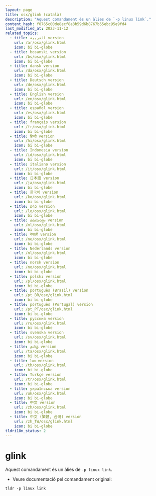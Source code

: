 ```yaml
---
layout: page
title: osx/glink (català)
description: "Aquest comandament és un àlies de `-p linux link`."
content_hash: f0765c00de8ecf8a3b59d6b8767b55ebc95e9fd4
last_modified_at: 2023-11-12
related_topics:
  - title: العربية version
    url: /ar/osx/glink.html
    icon: bi bi-globe
  - title: bosanski version
    url: /bs/osx/glink.html
    icon: bi bi-globe
  - title: dansk version
    url: /da/osx/glink.html
    icon: bi bi-globe
  - title: Deutsch version
    url: /de/osx/glink.html
    icon: bi bi-globe
  - title: English version
    url: /en/osx/glink.html
    icon: bi bi-globe
  - title: español version
    url: /es/osx/glink.html
    icon: bi bi-globe
  - title: français version
    url: /fr/osx/glink.html
    icon: bi bi-globe
  - title: हिन्दी version
    url: /hi/osx/glink.html
    icon: bi bi-globe
  - title: Indonesia version
    url: /id/osx/glink.html
    icon: bi bi-globe
  - title: italiano version
    url: /it/osx/glink.html
    icon: bi bi-globe
  - title: 日本語 version
    url: /ja/osx/glink.html
    icon: bi bi-globe
  - title: 한국어 version
    url: /ko/osx/glink.html
    icon: bi bi-globe
  - title: ລາວ version
    url: /lo/osx/glink.html
    icon: bi bi-globe
  - title: മലയാളം version
    url: /ml/osx/glink.html
    icon: bi bi-globe
  - title: नेपाली version
    url: /ne/osx/glink.html
    icon: bi bi-globe
  - title: Nederlands version
    url: /nl/osx/glink.html
    icon: bi bi-globe
  - title: norsk version
    url: /no/osx/glink.html
    icon: bi bi-globe
  - title: polski version
    url: /pl/osx/glink.html
    icon: bi bi-globe
  - title: português (Brasil) version
    url: /pt_BR/osx/glink.html
    icon: bi bi-globe
  - title: português (Portugal) version
    url: /pt_PT/osx/glink.html
    icon: bi bi-globe
  - title: русский version
    url: /ru/osx/glink.html
    icon: bi bi-globe
  - title: svenska version
    url: /sv/osx/glink.html
    icon: bi bi-globe
  - title: தமிழ் version
    url: /ta/osx/glink.html
    icon: bi bi-globe
  - title: ไทย version
    url: /th/osx/glink.html
    icon: bi bi-globe
  - title: Türkçe version
    url: /tr/osx/glink.html
    icon: bi bi-globe
  - title: українська version
    url: /uk/osx/glink.html
    icon: bi bi-globe
  - title: 中文 version
    url: /zh/osx/glink.html
    icon: bi bi-globe
  - title: 中文 (繁體, 台灣) version
    url: /zh_TW/osx/glink.html
    icon: bi bi-globe
tldri18n_status: 2
---
```

# glink

Aquest comandament és un àlies de `-p linux link`.

- Veure documentació pel comandament original:

`tldr -p linux link`

